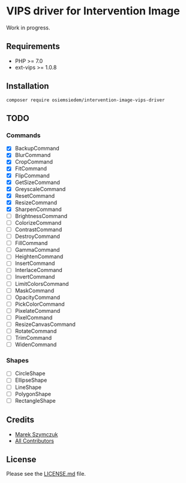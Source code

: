 # VIPS driver for Intervention Image

Work in progress.

## Requirements

- PHP >= 7.0
- ext-vips >= 1.0.8

## Installation

```
composer require osiemsiedem/intervention-image-vips-driver
```

## TODO

### Commands

- [x] BackupCommand
- [x] BlurCommand
- [x] CropCommand
- [x] FitCommand
- [x] FlipCommand
- [x] GetSizeCommand
- [x] GreyscaleCommand
- [x] ResetCommand
- [x] ResizeCommand
- [x] SharpenCommand
- [ ] BrightnessCommand
- [ ] ColorizeCommand
- [ ] ContrastCommand
- [ ] DestroyCommand
- [ ] FillCommand
- [ ] GammaCommand
- [ ] HeightenCommand
- [ ] InsertCommand
- [ ] InterlaceCommand
- [ ] InvertCommand
- [ ] LimitColorsCommand
- [ ] MaskCommand
- [ ] OpacityCommand
- [ ] PickColorCommand
- [ ] PixelateCommand
- [ ] PixelCommand
- [ ] ResizeCanvasCommand
- [ ] RotateCommand
- [ ] TrimCommand
- [ ] WidenCommand

### Shapes

- [ ] CircleShape
- [ ] EllipseShape
- [ ] LineShape
- [ ] PolygonShape
- [ ] RectangleShape

## Credits

- [Marek Szymczuk](https://github.com/bonzai)
- [All Contributors](../../contributors)

## License

Please see the [LICENSE.md](LICENSE.md) file.
